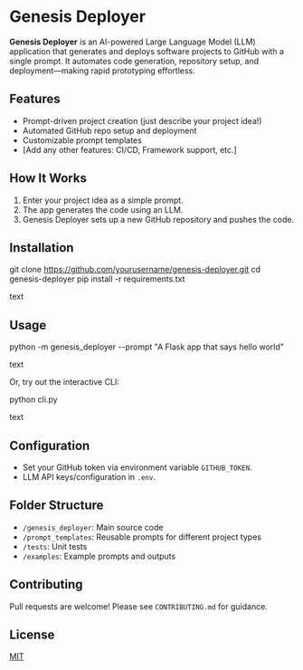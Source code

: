 # Genesis Deployer

**Genesis Deployer** is an AI-powered Large Language Model (LLM) application that generates and deploys software projects to GitHub with a single prompt. It automates code generation, repository setup, and deployment—making rapid prototyping effortless.

## Features

- Prompt-driven project creation (just describe your project idea!)
- Automated GitHub repo setup and deployment
- Customizable prompt templates
- [Add any other features: CI/CD, Framework support, etc.]

## How It Works

1. Enter your project idea as a simple prompt.
2. The app generates the code using an LLM.
3. Genesis Deployer sets up a new GitHub repository and pushes the code.

## Installation

git clone https://github.com/yourusername/genesis-deployer.git
cd genesis-deployer
pip install -r requirements.txt

text

## Usage

python -m genesis_deployer --prompt "A Flask app that says hello world"

text

Or, try out the interactive CLI:

python cli.py

text

## Configuration

- Set your GitHub token via environment variable `GITHUB_TOKEN`.
- LLM API keys/configuration in `.env`.

## Folder Structure

- `/genesis_deployer`: Main source code
- `/prompt_templates`: Reusable prompts for different project types
- `/tests`: Unit tests
- `/examples`: Example prompts and outputs

## Contributing

Pull requests are welcome! Please see `CONTRIBUTING.md` for guidance.

## License

[MIT](LICENSE)
